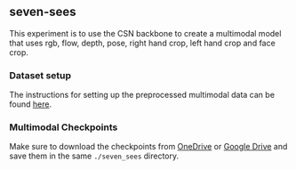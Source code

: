 ## seven-sees

This experiment is to use the CSN backbone to create a multimodal model that uses rgb, flow, depth, pose, right hand crop, left hand crop and face crop.

### Dataset setup

The instructions for setting up the preprocessed multimodal data can be found [here](https://github.com/UoA-CARES/sign-language-summer-research/tree/main/setup/wlasl/multimodal).

### Multimodal Checkpoints
Make sure to download the checkpoints from [OneDrive](https://uoa-my.sharepoint.com/:f:/r/personal/stas444_uoa_auckland_ac_nz/Documents/Sign%20Language%20Summer%20Project/Checkpoints/seven_sees_multistream_csn_r50_32x2x1_wlasl100?csf=1&web=1&e=5OEE5i) or [Google Drive](https://drive.google.com/drive/folders/1QiPpxP3IDoOk54x81G-qR8LacheYPqWr?usp=share_link) and save them in the same ```./seven_sees``` directory.
